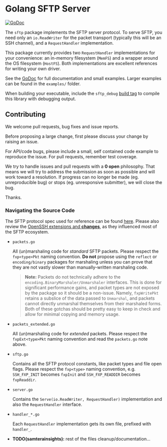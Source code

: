 # Golang SFTP Server

[![GoDoc](https://godoc.org/github.com/tera-insights/sftp?status.svg)](https://godoc.org/github.com/tera-insights/sftp)

The `sftp` package implements the SFTP server protocol. To serve SFTP, you need only an `io.ReadWriter` for the packet transport (typically this will be an SSH channel), and a `RequestHandler` implementation.

This package currently provides two `RequestHandler` implementations for your convenience: an in-memory filesystem (`MemFS`) and a wrapper around the OS filesystem (`HostFS`). Both implementations are excellent references for writing your own driver.

See the [GoDoc](http://godoc.org/github.com/tera-insights/sftp) for full documentation and small examples. Larger examples can be found in the `examples/` folder.

When building your executable, include the `sftp_debug` [build tag](https://dave.cheney.net/2014/09/28/using-build-to-switch-between-debug-and-release) to compile this library with debugging output.

## Contributing

We welcome pull requests, bug fixes and issue reports.

Before proposing a large change, first please discuss your change by raising an issue.

For API/code bugs, please include a small, self contained code example to reproduce the issue. For pull requests, remember test coverage.

We try to handle issues and pull requests with a **0 open** philosophy. That means we will try to address the submission as soon as possible and will work toward a resolution. If progress can no longer be made (eg. unreproducible bug) or stops (eg. unresponsive submitter), we will close the bug.

Thanks.

### Navigating the Source Code

The SFTP protocol spec used for reference can be found [here](https://tools.ietf.org/pdf/draft-ietf-secsh-filexfer-02). Please also review the [OpenSSH extensions and **changes**](https://github.com/openssh/openssh-portable/blob/master/PROTOCOL#L344), as they influenced most of the SFTP ecosystem.

- `packets.go`

    All (un)marshaling code for *standard* SFTP packets. Please respect the `fxp<type>Pkt` naming convention. **Do not** propose using the `reflect` or `encoding/binary` packages for marshaling unless you can prove that they are not vastly slower than manually-written marshaling code.

    > **Note:** Packets do not technically adhere to the `encoding.BinaryMarshaler/Unmarshaler` interfaces. This is done for significant performance gains, and packet types are not exposed by the package so it should be a non-issue. Namely, `fxpWritePkt` retains a subslice of the data passed to `Unmarshal`, and packets cannot directly unmarshal themselves from their marshaled forms. Both of these gotchas should be pretty easy to keep in check and allow for minimal copying and memory usage.

- `packets_extended.go`

    All (un)marshaling code for *extended* packets. Please respect the `fxpExt<type>Pkt` naming convention and read the `packets.go` note above.

- `sftp.go`

    Contains all the SFTP protocol constants, like packet types and file open flags. Please respect the `fxp<type>` naming convention, e.g. `SSH_FXP_INIT` becomes `fxpInit` and `SSH_FXP_READDIR` becomes `fxpReaddir`.

- `server.go`

    Contains the `Serve(io.ReadWriter, RequestHandler)` implementation and also the `RequestHandler` interface.

- `handler_*.go`

    Each `RequestHandler` implementation gets its own file, prefixed with `handler_`.

- **TODO(samterainsights):** rest of the files cleanup/documentation...